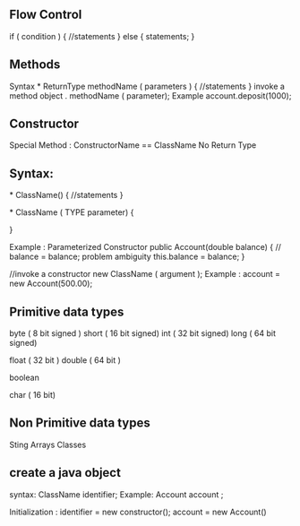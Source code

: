 


Flow Control
-

if ( condition ) {
	//statements
}
else {
	statements;
}

Methods
-
Syntax
<modifier>* ReturnType methodName ( parameters ) {
   //statements
 }
invoke a method
object . methodName ( parameter);
Example
account.deposit(1000);

Constructor
-
Special Method : ConstructorName == ClassName
No Return Type

Syntax:
-
<modifier>* ClassName() {
	//statements
}


<modifier>* ClassName ( TYPE parameter) {

}

Example : Parameterized Constructor
public Account(double balance) {
//		balance = balance; problem ambiguity
		this.balance = balance;
	}


//invoke a constructor
new ClassName ( argument );
Example :
account = new Account(500.00);





Primitive data types 
-
byte ( 8 bit signed )
short ( 16 bit signed)
int ( 32 bit signed)
long ( 64 bit signed)


float ( 32 bit )
double ( 64 bit )

boolean

char ( 16 bit)

Non Primitive data types
-
Sting
Arrays
Classes

create a java object
-
syntax:
ClassName identifier;
Example: 
Account account ;

Initialization :
identifier = new constructor();
account = new Account()